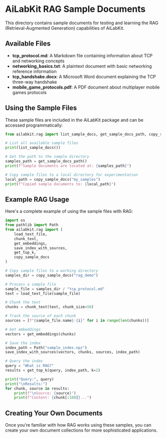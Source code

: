 # AiLabKit RAG Sample Documents

This directory contains sample documents for testing and learning the RAG (Retrieval-Augmented Generation) capabilities of AiLabKit.

## Available Files

- **tcp_protocol.md**: A Markdown file containing information about TCP and networking concepts
- **networking_basics.txt**: A plaintext document with basic networking reference information
- **tcp_handshake.docx**: A Microsoft Word document explaining the TCP three-way handshake
- **mobile_game_protocols.pdf**: A PDF document about multiplayer mobile games protocols

## Using the Sample Files

These sample files are included in the AiLabKit package and can be accessed programmatically:

```python
from ailabkit.rag import list_sample_docs, get_sample_docs_path, copy_sample_docs

# List all available sample files
print(list_sample_docs())

# Get the path to the sample directory
samples_path = get_sample_docs_path()
print(f"Sample documents are located at: {samples_path}")

# Copy sample files to a local directory for experimentation
local_path = copy_sample_docs("my_samples")
print(f"Copied sample documents to: {local_path}")
```

## Example RAG Usage

Here's a complete example of using the sample files with RAG:

```python
import os
from pathlib import Path
from ailabkit.rag import (
    load_text_file, 
    chunk_text, 
    get_embeddings, 
    save_index_with_sources,
    get_top_k,
    copy_sample_docs
)

# Copy sample files to a working directory
samples_dir = copy_sample_docs("rag_demo")

# Process a sample file
sample_file = samples_dir / "tcp_protocol.md"
text = load_text_file(sample_file)

# Chunk the text
chunks = chunk_text(text, chunk_size=50)

# Track the source of each chunk
sources = [f"{sample_file.name}:{i}" for i in range(len(chunks))]

# Get embeddings
vectors = get_embeddings(chunks)

# Save the index
index_path = Path("sample_index.npz")
save_index_with_sources(vectors, chunks, sources, index_path)

# Query the index
query = "What is RAG?"
results = get_top_k(query, index_path, k=2)

print("Query:", query)
print("\nResults:")
for chunk, source in results:
    print(f"\nSource: {source}")
    print(f"Content: {chunk[:100]}...")
```

## Creating Your Own Documents

Once you're familiar with how RAG works using these samples, you can create your own document collections for more sophisticated applications.